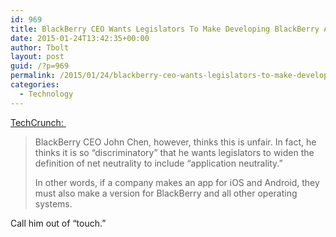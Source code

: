 ```yaml
---
id: 969
title: BlackBerry CEO Wants Legislators To Make Developing BlackBerry Apps Mandatory
date: 2015-01-24T13:42:35+00:00
author: Tbolt
layout: post
guid: /?p=969
permalink: /2015/01/24/blackberry-ceo-wants-legislators-to-make-developing-blackberry-apps-mandatory/
categories:
  - Technology
---
```

[TechCrunch: ](http://techcrunch.com/2015/01/21/blackberry-wut/ "Blackberry Wut")

> BlackBerry CEO John Chen, however, thinks this is unfair. In fact, he thinks it is so “discriminatory” that he wants legislators to widen the definition of net neutrality to include “application neutrality.”
>
> In other words, if a company makes an app for iOS and Android, they must also make a version for BlackBerry and all other operating systems.

Call him out of &#8220;touch.&#8221;
